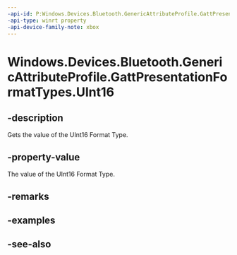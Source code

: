 ```yaml
---
-api-id: P:Windows.Devices.Bluetooth.GenericAttributeProfile.GattPresentationFormatTypes.UInt16
-api-type: winrt property
-api-device-family-note: xbox
---
```


<!-- Property syntax
public byte UInt16 { get; }
-->

# Windows.Devices.Bluetooth.GenericAttributeProfile.GattPresentationFormatTypes.UInt16

## -description
Gets the value of the UInt16 Format Type.

## -property-value
The value of the UInt16 Format Type.

## -remarks

## -examples

## -see-also

